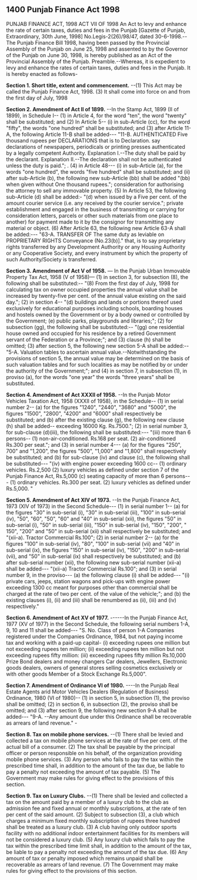 ## 1400 Punjab Finance Act 1998
 
PUNJAB FINANCE ACT, 1998
ACT VII OF 1998
An Act to levy and enhance the rate of certain taxes, duties and fees in the Punjab
[Gazette of Punjab, Extraordinary, 30th June, 1998]
No.Legis-2(26)/98/47, dated 30-6-1998.--The Punjab Finance Bill 1998, having been passed by the Provincial Assembly of the Punjab on June 25, 1998 and assented to by the Governor of the Punjab on June 30, 1998, is hereby published as an Act of the Provincial Assembly of the Punjab.
Preamble.--Whereas, it is expedient to levy and enhance the rates of certain taxes, duties and fees in the Punjab.
It is hereby enacted as follows-


**Section 1. Short title, extent and commencement.**
--(1) This Act may be called the Punjab Finance Act, 1998.
   (3) It shall come into force on and from the first day of July, 1998

 

**Section 2. Amendment of Act II of 1899.**
--In the Stamp Act, 1899 (II of 1899), in Schedule I--
   (1) in Article 4, for the word "ten", the word "twenty" shall be substituted; and
   (2) In Article 5--
   (i) in sub-Article (cc), for the word "fifty", the words "one hundred" shall be substituted; and
   (3) after Article 11-A, the following Article 11-B shall be added---
   "11-B. AUTHENTICATED Five thousand rupees per
   DECLARATIONS that is to Declaration.
   say declarations of newspapers,
   periodicals or printing presses
   authenticated by a legally
   competent Authority.
   Explanation I.--The duty shall be paid by the declarant.
   Explanation II.--The declaration shall not be authenticated unless the duty is paid."; .
   (4) in Article 48---
   (i) in sub-Article (a), for the words "one hundred", the words "five hundred" shall be substituted; and
   (ii) after sub-Article (b), the following new sub-Article (bb) shall be added
   "(bb) when given without One thousand rupees.";
   consideration for
   authorising the attorney to
   sell any immovable
   property.
   (5) In Article 53, the following sub-Article (d) shall be added:-
   "(d) when issued by a Five per cent. of the amount
   courier service (i.e. any received by the courier service.";
   private establishment and
   engaged in the business of
   transmitting or carrying for
   consideration letters,
   parcels or other such
   materials from one place to
   another) for payment made
   to it by the consignor for
   transmitting any material or
   object.
   (6) After Article 63, the following new Article 63-A shall be added:---
   "63-A. TRANSFER OF The same duty as leviable on
   PROPRIETARY RIGHTS Conveyance (No.23(b)]."
   that, is to say proprietary
   rights transferred by any
   Development Authority or
   any Housing Authority or
   any Cooperative Society,
   and every instrument by
   which the property of
   such Authority/Society
   is transferred.

 
**Section 3.   Amendment of Act V of 1958.**
— In the Punjab Urban Immovable Property Tax Act, 1958 (V of 1958)—
(1) in section 3, for subsection (8), the following shall be substituted:--
"(8) From the first day of July, 1998 for calculating tax on owner occupied properties the annual value shall be increased by twenty-five per cent. of the annual value existing on the said day.";
(2) in section 4--
"(d) buildings and lands or portions thereof used exclusively for educational purposes including schools, boarding houses and hostels owned by the Government or by a body owned or controlled by the Government;
(e) public parks, playgrounds and libraries;";
(2) for subsection (gg), the following shall be substituted:--
"(gg) one residential house owned and occupied for his residence by a retired Government servant of the Federation or a Province;"; and
(3) clause (h) shall be omitted;
(3) after section 5, the following new section 5-A shall be added:--
"5-A. Valuation tables to ascertain annual value.--Notwithstanding the provisions of section 5, the annual value may be determined on the basis of such valuation tables and for such localities as may be notified by or under the authority of the Government;"; and
(4) in section 7, in subsection (1), in proviso (a), for the words "one year" the words "three years" shall be substituted.

 
**Section 4. Amendment of Act XXXII of 1958.**
--In the Punjab Motor Vehicles Taxation Act, 1958 (XXXII of 1958), in the Schedule--
   (1) in serial number 2--
   (a) for the figures "1240", "2440", "3680" and "5000", the figures "1500", "2800", "4200" and "6000" shall respectively be substituted; and
   (b) after the existing clause (g), the following new clause (h) shall be added--
   exceeding 16000 Kg. Rs.7500.";
   (2) in serial number 3, for sub-clause (d)(iii), the following shall be substituted:---
   "(iii) more than 6 persons--
   (1) non-air-conditioned. Rs.168 per seat.
   (2) air-conditioned Rs.300 per seat."; and
   (3) in serial number 4---
   (a) for the figures "250", 700" and "1,200", the figures "500", "1,000" and "1,800" shall respectively be substituted; and
   (b) for sub-clause (iv) and clause (c), the following shall be substituted---
   "(iv) with engine power exceeding 1600 cc--
   (1) ordinary vehicles. Rs.2,500
   (2) luxury vehicles as defined under
   section 7 of the Punjab Finance Act,
   Rs.5,000
   (c) seating capacity of more than 6 persons---
   (1) ordinary vehicles. Rs.300 per seat.
   (2) luxury vehicles as defined under
   Rs.5,000. "

 
**Section 5. Amendment of Act XIV of 1973.**
--In the Punjab Finance Act, 1973 (XIV of 1973) in the Second Schedule---
   (1) in serial number 1--
   (a) for the figures "30" in sub-serial (i), "30" in sub-serial (iii), "100" in sub-serial (iv), "50", "60", "50", "60" and "40" in sub-serial (xii), the figures "50" in sub-serial (i), "50" in sub-serial (iii), "150" in sub-serial (iv), "150", "200", " 150", "200" and "50" in sub-serial (xii) shall respectively be substituted; and
   "(xii-a). Tractor Commercial Rs.100";
   (2) in serial number 2--
   (a) for the figures "100" in sub-serial (iv), "80", "100" in sub-serial (vii) and "40" in sub-serial (ix), the figures "150" in sub-serial (iv), "150", "200" in sub-serial (vii), and "50" in sub-serial (ix) shall respectively be substituted; and
   (b) after sub-serial number (xii), the following new sub-serial number (xii-a) shall be added---
   "(xii-a) Tractor Commercial Rs.100"; and
   (3) in serial number 9, in the proviso---
   (a) the following clause (i) shall be added---
   "(i) private cars, jeeps, station wagons and pick-ups with engine power exceeding 1300 cc meant for purposes other than commercial shall be charged at the rate of two per cent. of the value of the vehicle;"; and
   (b) the existing clauses (i), (ii) and (iii) shall be renumbered as (ii), (iii) and (iv) respectively."

 
**Section 6. Amendment of Act XV of 1977.**
------In the Punjab Finance Act, 1977 (XV of 1977) in the Second Schedule, the following serial numbers 1-A, 9, 10 and 11 shall be added---
   "S. No.
   Class of person
   1-A
   Companies registered under the Companies Ordinance, 1984, but not paying income tax and working with a paid-up capital-
   (i) exceeding rupees one million but not exceeding rupees ten million;
   (ii) exceeding rupees ten million but not exceeding rupees fifty million:
   (iii) exceeding rupees fifty million
   Rs.10,000
   Prize Bond dealers and money changers
   Car dealers, Jewellers, Electronic goods dealers, owners of general stores selling cosmetics exclusively or with other goods
   Member of a Stock Exchange
   Rs.5,000".

 
**Section 7. Amendment of Ordinance VI of 1980.**
----In the Punjab Real Estate Agents arid Motor Vehicles Dealers (Regulation of Business) Ordinance, 1980 (VI of 1980)--
   (1) in section 5, in subsection (1), the proviso shall be omitted;
   (2) in section 6, in subsection (2), the proviso shall be omitted; and
   (3) after section 9, the following new section 9-A shall be added---
   "9-A. --Any amount due under this Ordinance shall be recoverable as arrears of land revenue." -

 
**Section 8. Tax on mobile phone services.**
--(1) There shall be levied and collected a tax on mobile phone services at the rate of five per cent. of the actual bill of a consumer.
   (2) The tax shall be payable by the principal officer or person responsible on his behalf, of the organization providing mobile phone services.
   (3) Any person who fails to pay the tax within the prescribed time shall, in addition to the amount of the tax due, be liable to pay a penalty not exceeding the amount of tax payable.
   (5) The Government may make rules for giving effect to the provisions of this section.

 
**Section 9. Tax on Luxury Clubs.**
--(1) There shall be levied and collected a tax on the amount paid by a member of a luxury club to the club as admission fee and fixed annual or monthly subscriptions, at the rate of ten per cent of the said amount.
   (2) Subject to subsection (3), a club which charges a minimum fixed monthly subscription of rupees three hundred shall be treated as a luxury club.
   (3) A club having only outdoor sports facility with no additional indoor entertainment facilities for its members will not be considered a luxury club.
   (5) Any luxury club which fails to pay the tax within the prescribed time limit shall, in addition to the amount of the tax, be liable to pay a penalty not exceeding the amount of the tax due.
   (6) Any amount of tax or penalty imposed which remains unpaid shall be recoverable as arrears of land revenue.
   (7) The Government may make rules for giving effect to the provisions of this section.


